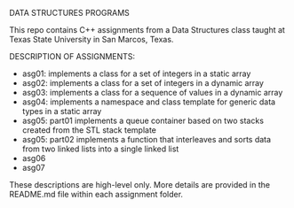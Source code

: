 DATA STRUCTURES PROGRAMS

This repo contains C++ assignments from a Data Structures class taught at Texas State University in San Marcos, Texas.

DESCRIPTION OF ASSIGNMENTS:
- asg01: implements a class for a set of integers in a static array
- asg02: implements a class for a set of integers in a dynamic array
- asg03: implements a class for a sequence of values in a dynamic array
- asg04: implements a namespace and class template for generic data types in a static array 
- asg05: part01 implements a queue container based on two stacks created from the STL stack template
- asg05: part02 implements a function that interleaves and sorts data from two linked lists into a single linked list
- asg06
- asg07

These descriptions are high-level only. More details are provided in the README.md file within each assignment folder. 
